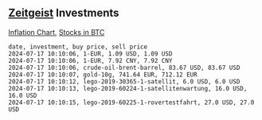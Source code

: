 ## [Zeitgeist](index.html) Investments

[Inflation Chart](https://inflationchart.com),
[Stocks in BTC](https://stonksinbtc.xyz/)

```
date, investment, buy price, sell price
2024-07-17 10:10:06, 1-EUR, 1.09 USD, 1.09 USD
2024-07-17 10:10:06, 1-EUR, 7.92 CNY, 7.92 CNY
2024-07-17 10:10:06, crude-oil-brent-barrel, 83.67 USD, 83.67 USD
2024-07-17 10:10:07, gold-10g, 741.64 EUR, 712.12 EUR
2024-07-17 10:10:12, lego-2019-30365-1-satellit, 6.0 USD, 6.0 USD
2024-07-17 10:10:13, lego-2019-60224-1-satellitenwartung, 16.0 USD, 16.0 USD
2024-07-17 10:10:15, lego-2019-60225-1-rovertestfahrt, 27.0 USD, 27.0 USD
```
